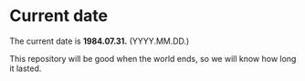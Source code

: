 # Current date

The current date is **1984.07.31.** (YYYY.MM.DD.)

This repository will be good when the world ends, so we will know how long it lasted.